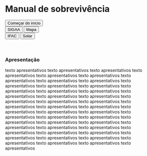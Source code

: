 # Manual de sobrevivência

<div id="menuBtn" class="container text-center">
      <div class="row">
        <button class="btnMapa col c1">Começar do início</button>
      </div>
      <div class="row">
        <button class="btnMapa col">SIGAA</button>
        <button class="btnMapa col">Mapa</button>
      </div>
      <div class="row">
        <button class="btnMapa col">IFAC</button>
        <Button class="btnMapa col">Solar</Button>
      </div>
</div>

<br>
<br>

 <h3>Apresentação</h3>
texto apresentativos texto apresentativos texto apresentativos texto apresentativos texto apresentativos texto apresentativos texto apresentativos texto apresentativos texto apresentativos texto apresentativos texto apresentativos texto apresentativos texto apresentativos texto apresentativos texto apresentativos texto apresentativos texto apresentativos texto apresentativos texto apresentativos texto apresentativos texto apresentativos texto apresentativos texto apresentativos texto apresentativos texto apresentativos texto apresentativos texto apresentativos texto apresentativos texto apresentativos texto apresentativos texto apresentativos texto apresentativos texto apresentativos texto apresentativos texto apresentativos texto apresentativos texto apresentativos texto apresentativos texto apresentativos texto apresentativos texto apresentativos texto apresentativos texto apresentativos texto apresentativos texto apresentativos texto apresentativos 